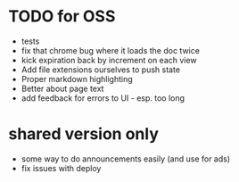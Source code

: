 # TODO for OSS
* tests
* fix that chrome bug where it loads the doc twice
* kick expiration back by increment on each view
* Add file extensions ourselves to push state
* Proper markdown highlighting
* Better about page text
* add feedback for errors to UI - esp. too long

# shared version only
* some way to do announcements easily (and use for ads)
* fix issues with deploy
